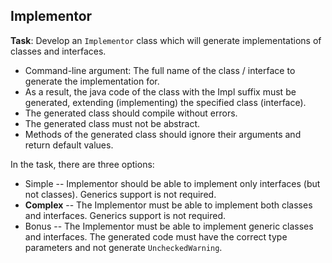 ## Implementor

**Task**: Develop an ``Implementor`` class which will generate implementations of classes and interfaces.  

* Command-line argument: The full name of the class / interface to generate the implementation for.  
* As a result, the java code of the class with the Impl suffix must be generated, extending (implementing) the specified class (interface).
* The generated class should compile without errors.
* The generated class must not be abstract.
* Methods of the generated class should ignore their arguments and return default values.  

In the task, there are three options:

* Simple -- Implementor should be able to implement only interfaces (but not classes). Generics support is not required.
* **Complex** -- The Implementor must be able to implement both classes and interfaces. Generics support is not required.
* Bonus -- The Implementor must be able to implement generic classes and interfaces. The generated code must have the correct type parameters and not generate ``UncheckedWarning``.
